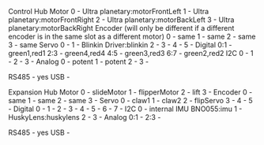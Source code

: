 Control Hub
Motor
0 - Ultra planetary:motorFrontLeft
1 - Ultra planetary:motorFrontRight
2 - Ultra planetary:motorBackLeft
3 - Ultra planetary:motorBackRight
Encoder (will only be different if a different encoder is in the same slot as a different motor)
0 - same
1 - same
2 - same
3 - same
Servo
0 -
1 - Blinkin Driver:blinkin
2 -
3 -
4 -
5 -
Digital
0:1 - green1,red1
2:3 - green4,red4
4:5 - green3,red3
6:7 - green2,red2
I2C
0 -
1 -
2 -
3 -
Analog
0 - potent
1 - potent
2 -
3 -

RS485 - yes
USB -

Expansion Hub
Motor
0 - slideMotor
1 - flipperMotor
2 - lift
3 -
Encoder
0 - same
1 - same
2 - same
3 -
Servo
0 - claw1
1 - claw2
2 - flipServo
3 -
4 -
5 -
Digital
0 -
1 -
2 -
3 -
4 -
5 -
6 -
7 -
I2C
0 - internal IMU BNO055:imu
1 - HuskyLens:huskylens
2 -
3 -
Analog
0:1 -
2:3 -

RS485 - yes
USB - 